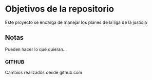 # Objetivos de la repositorio

Este proyecto se encarga de manejar los planes de la liga de la justicia


## Notas
Pueden hacer lo que quieran...

### GITHUB
Cambios realizados desde github.com
